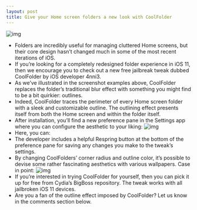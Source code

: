 ```yaml
---
layout: post
title: Give your Home screen folders a new look with CoolFolder
---
```

![img](http://media.idownloadblog.com/wp-content/uploads/2018/09/CoolFolder.jpg)
* Folders are incredibly useful for managing cluttered Home screens, but their core design hasn’t changed much in some of the most recent iterations of iOS.
* If you’re looking for a completely redesigned folder experience in iOS 11, then we encourage you to check out a new free jailbreak tweak dubbed CoolFolder by iOS developer 4nni3.
* As we’ve illustrated in the screenshot examples above, CoolFolder replaces the folder’s traditional blur effect with something you might find to be a bit quirkier: outlines.
* Indeed, CoolFolder traces the perimeter of every Home screen folder with a sleek and customizable outline. The outlining effect presents itself from both the Home screen and within the folder itself.
* After installation, you’ll find a new preference pane in the Settings app where you can configure the aesthetic to your liking:
![img](http://media.idownloadblog.com/wp-content/uploads/2018/09/CoolFolder-Prefs.jpg)
* Here, you can:
* The developer includes a helpful Respring button at the bottom of the preference pane for saving any changes you make to the tweak’s settings.
* By changing CoolFolders’ corner radius and outline color, it’s possible to devise some rather fascinating aesthetics with various wallpapers. Case in point:
![img](http://media.idownloadblog.com/wp-content/uploads/2018/09/CoolFolder-2.jpg)
* If you’re interested in trying CoolFolder for yourself, then you can pick it up for free from Cydia’s BigBoss repository. The tweak works with all jailbroken iOS 11 devices.
* Are you a fan of the outline effect imposed by CoolFolder? Let us know in the comments section below.

